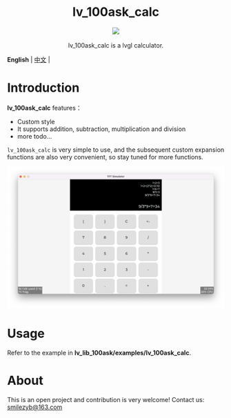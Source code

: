 
<h1 align="center"> lv_100ask_calc</h1>

<p align="center">
<img src="./lv_100ask_calc_demo.gif">
</p>
<p align="center">
lv_100ask_calc is a lvgl calculator.
</p>


**English** | [中文](./README_zh.md) |


# Introduction
**lv_100ask_calc** features：

- Custom style
- It supports addition, subtraction, multiplication and division
- more todo...

`lv_100ask_calc` is very simple to use, and the subsequent custom expansion functions are also very convenient, so stay tuned for more functions.

![](./lv_100ask_calc_demo.png)


# Usage

Refer to the example in **lv_lib_100ask/examples/lv_100ask_calc**.

# About
This is an open project and contribution is very welcome!
Contact us: smilezyb@163.com